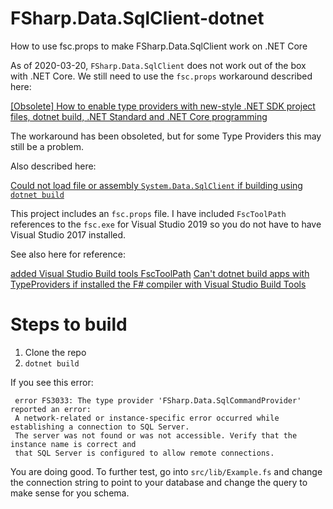# FSharp.Data.SqlClient-dotnet
How to use fsc.props to make FSharp.Data.SqlClient work on .NET Core

As of 2020-03-20, `FSharp.Data.SqlClient` does not work out of the box with .NET Core. We still need to use the `fsc.props` workaround described here:

[[Obsolete] How to enable type providers with new-style .NET SDK project files, dotnet build, .NET Standard and .NET Core programming](https://github.com/dotnet/fsharp/issues/3303)

The workaround has been obsoleted, but for some Type Providers this may still be a problem.

Also described here:

[Could not load file or assembly `System.Data.SqlClient` if building using `dotnet build`](https://github.com/fsprojects/FSharp.Data.SqlClient/issues/373)

This project includes an `fsc.props` file. I have included `FscToolPath` references to the `fsc.exe` for Visual Studio 2019 so you do not have to have Visual Studio 2017 installed.

See also here for reference: 

[added Visual Studio Build tools FscToolPath](https://github.com/fsprojects/FSharp.TypeProviders.SDK/pull/286)
[Can't dotnet build apps with TypeProviders if installed the F# compiler with Visual Studio Build Tools](https://github.com/fsprojects/FSharp.TypeProviders.SDK/issues/285)

# Steps to build

1. Clone the repo
2. `dotnet build`

If you see this error:

```
 error FS3033: The type provider 'FSharp.Data.SqlCommandProvider' reported an error: 
 A network-related or instance-specific error occurred while establishing a connection to SQL Server. 
 The server was not found or was not accessible. Verify that the instance name is correct and 
 that SQL Server is configured to allow remote connections.
 ```

 You are doing good. To further test, go into `src/lib/Example.fs` and change the connection string to point to your database and change the query to make sense for you schema.
